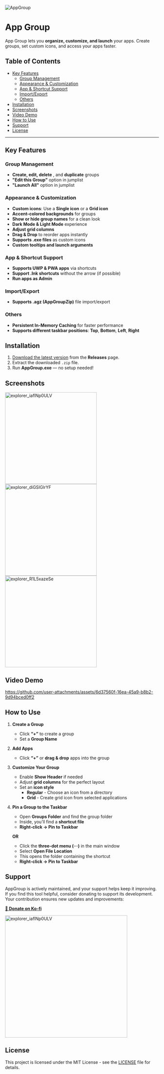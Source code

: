 
![AppGroup](https://github.com/user-attachments/assets/169e1383-fe84-4f6b-997e-75ee218abe0c)


# App Group  

App Group lets you **organize, customize, and launch** your apps. Create groups, set custom icons, and access your apps faster.  

## Table of Contents  


  - [Key Features](#key-features)  
    - [Group Management](#group-management)  
    - [Appearance & Customization](#appearance--customization)  
    - [App & Shortcut Support](#app--shortcut-support)  
    - [Import/Export](#importexport)  
    - [Others](#others)  
  - [Installation](#installation)
  - [Screenshots](#screenshots)
  - [Video Demo](#video-demo)
  - [How to Use](#how-to-use)
  - [Support](#support)
  - [License](#license)







---

## Key Features  

### Group Management  
- **Create, edit, delete** , and **duplicate**  groups
- **"Edit this Group"** option in jumplist  
- **"Launch All"** option in jumplist  

### Appearance & Customization  
- **Custom icons**: Use a **Single icon** or a **Grid icon**  
- **Accent-colored backgrounds** for groups  
- **Show or hide group names** for a clean look  
- **Dark Mode & Light Mode** experience  
- **Adjust grid columns**  
- **Drag & Drop** to reorder apps instantly  
- **Supports .exe files** as custom icons  
- **Custom tooltips and launch arguments**  

### App & Shortcut Support  
- **Supports UWP & PWA apps** via shortcuts  
- **Support .lnk shortcuts** without the arrow (if possible)  
- **Run apps as Admin**  

### Import/Export
- **Supports .agz (AppGroupZip)** file import/export  


### Others  
- **Persistent In-Memory Caching** for faster performance
- **Supports different taskbar positions**: **Top**, **Bottom**, **Left**, **Right**  


## Installation  

1. [Download the latest version](https://github.com/iandiv/AppGroup/releases) from the **Releases** page.  
2. Extract the downloaded `.zip` file.  
3. Run **AppGroup.exe** — no setup needed!


## Screenshots


 <img src="https://github.com/user-attachments/assets/39d02528-0cda-43f3-abc4-7a2567140c58" alt="explorer_iaflNp0ULV"  width ="300"> <img src="https://github.com/user-attachments/assets/73703278-b4c8-4b93-a4cb-5c8cf49ae2a8" alt="explorer_diGSIGlrYF"  width ="300"><img src="https://github.com/user-attachments/assets/4ef0825d-506e-49be-9f1b-5f66faf4ad8f" alt="explorer_R1L5xazeSe" width ="300">

## Video Demo 



https://github.com/user-attachments/assets/6d37560f-16ea-45a9-b8b2-9d94bced0ff2



## How to Use  

1. **Create a Group**  
   - Click **“+”** to create a group  
   - Set a **Group Name**  

2. **Add Apps**  
   - Click **“+”** or **drag & drop** apps into the group  

3. **Customize Your Group**  
   - Enable **Show Header** if needed  
   - Adjust **grid columns** for the perfect layout  
   - Set an **icon style**  
       - **Regular** - Choose an icon from a directory  
       - **Grid** - Create grid icon from selected applications  

4. **Pin a Group to the Taskbar**  
   - Open **Groups Folder** and find the group folder  
   - Inside, you'll find a **shortcut file**  
   - **Right-click → Pin to Taskbar**  

   **OR**  

   - Click the **three-dot menu (···)** in the main window  
   - Select **Open File Location**  
   - This opens the folder containing the shortcut  
   - **Right-click → Pin to Taskbar**  




## Support  
AppGroup is actively maintained, and your support helps keep it improving. If you find this tool helpful, consider donating to support its development. Your contribution ensures new updates and improvements:  

**[🍵 Donate on Ko-fi ](https://ko-fi.com/iandiv/tip)**  



<a href="https://ko-fi.com/iandiv/tip" target="_blank">
  <img src="https://github.com/user-attachments/assets/2e1376d4-d3a5-4ac4-95fc-e5aa512a1704" width="400" alt="explorer_iaflNp0ULV">
</a>

  

## License  
This project is licensed under the MIT License - see the [LICENSE](LICENSE) file for details.  

